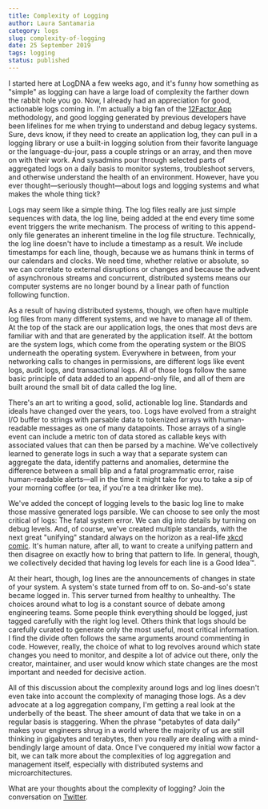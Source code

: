 ```yaml
---
title: Complexity of Logging
author: Laura Santamaria
category: logs
slug: complexity-of-logging
date: 25 September 2019
tags: logging
status: published
---
```


I started here at LogDNA a few weeks ago, and it's funny how something as "simple" as logging can have a large load of complexity the farther down the rabbit hole you go. Now, I already had an appreciation for good, actionable logs coming in. I'm actually a big fan of the [12Factor App](https://12factor.net/) methodology, and good logging generated by previous developers have been lifelines for me when trying to understand and debug legacy systems. Sure, devs know, if they need to create an application log, they can pull in a logging library or use a built-in logging solution from their favorite language or the language-du-jour, pass a couple strings or an array, and then move on with their work. And sysadmins pour through selected parts of aggregated logs on a daily basis to monitor systems, troubleshoot servers, and otherwise understand the health of an environment. However, have you ever thought—seriously thought—about logs and logging systems and what makes the whole thing tick?

Logs may seem like a simple thing. The log files really are just simple sequences with data, the log line, being added at the end every time some event triggers the write mechanism. The process of writing to this append-only file generates an inherent timeline in the log file structure. Technically, the log line doesn't have to include a timestamp as a result. We include timestamps for each line, though, because we as humans think in terms of our calendars and clocks. We need time, whether relative or absolute, so we can correlate to external disruptions or changes and because the advent of asynchronous streams and concurrent, distributed systems means our computer systems are no longer bound by a linear path of function following function.

As a result of having distributed systems, though, we often have multiple log files from many different systems, and we have to manage all of them. At the top of the stack are our application logs, the ones that most devs are familiar with and that are generated by the application itself. At the bottom are the system logs, which come from the operating system or the BIOS underneath the operating system. Everywhere in between, from your networking calls to changes in permissions, are different logs like event logs, audit logs, and transactional logs. All of those logs follow the same basic principle of data added to an append-only file, and all of them are built around the small bit of data called the log line.

There's an art to writing a good, solid, actionable log line. Standards and ideals have changed over the years, too. Logs have evolved from a straight I/O buffer to strings with parsable data to tokenized arrays with human-readable messages as one of many datapoints. Those arrays of a single event can include a metric ton of data stored as callable keys with associated values that can then be parsed by a machine. We've collectively learned to generate logs in such a way that a separate system can aggregate the data, identify patterns and anomalies, determine the difference between a small blip and a fatal programmatic error, raise human-readable alerts—all in the time it might take for you to take a sip of your morning coffee (or tea, if you're a tea drinker like me).

We've added the concept of logging levels to the basic log line to make those massive generated logs parsible. We can choose to see only the most critical of logs: The fatal system error. We can dig into details by turning on debug levels. And, of course, we've created multiple standards, with the next great "unifying" standard always on the horizon as a real-life [xkcd comic](https://xkcd.com/927/). It's human nature, after all, to want to create a unifying pattern and then disagree on exactly how to bring that pattern to life. In general, though, we collectively decided that having log levels for each line is a Good Idea™.

At their heart, though, log lines are the announcements of changes in state of your system. A system's state turned from off to on. So-and-so's state became logged in. This server turned from healthy to unhealthy. The choices around what to log is a constant source of debate among engineering teams. Some people think everything should be logged, just tagged carefully with the right log level. Others think that logs should be carefully curated to generate only the most useful, most critical information. I find the divide often follows the same arguments around commenting in code. However, really, the choice of what to log revolves around which state changes you need to monitor, and despite a lot of advice out there, only the creator, maintainer, and user would know which state changes are the most important and needed for decisive action.

All of this discussion about the complexity around logs and log lines doesn't even take into account the complexity of managing those logs. As a dev advocate at a log aggregation company, I'm getting a real look at the underbelly of the beast. The sheer amount of data that we take in on a regular basis is staggering. When the phrase "petabytes of data daily" makes your engineers shrug in a world where the majority of us are still thinking in gigabytes and terabytes, then you really are dealing with a mind-bendingly large amount of data. Once I've conquered my initial wow factor a bit, we can talk more about the complexities of log aggregation and management itself, especially with distributed systems and microarchitectures.

What are your thoughts about the complexity of logging? Join the conversation on [Twitter](https://twitter.com/nimbinatus).
